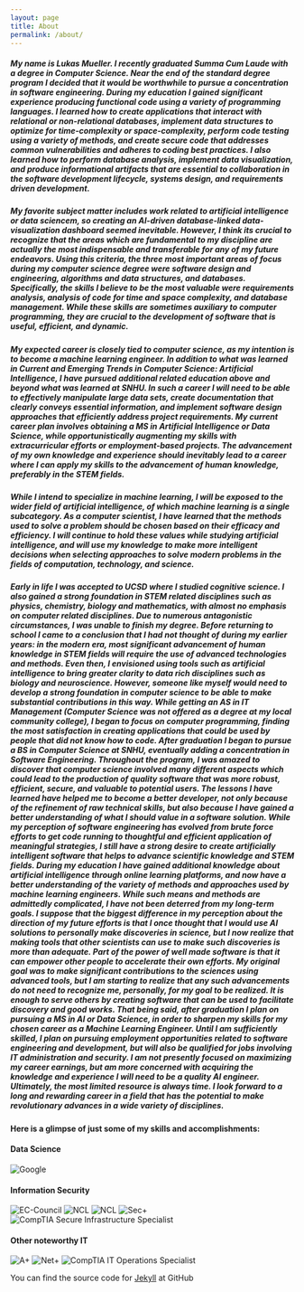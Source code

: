 ```yaml
---
layout: page
title: About
permalink: /about/
---
```


##### My name is Lukas Mueller. I recently graduated Summa Cum Laude with a degree in Computer Science. Near the end of the standard degree program I decided that it would be worthwhile to pursue a concentration in software engineering. During my education I gained significant experience producing functional code using a variety of programming languages. I learned how to create applications that interact with relational or non-relational databases, implement data structures to optimize for time-complexity or space-complexity, perform code testing using a variety of methods, and create secure code that addresses common vulnerabilities and adheres to coding best practices. I also learned how to perform database analysis, implement data visualization, and produce informational artifacts that are essential to collaboration in the software development lifecycle, systems design, and requirements driven development. 

##### My favorite subject matter includes work related to artificial intelligence or data sciencem, so creating an AI-driven database-linked data-visualization dashboard seemed inevitable. However, I think its crucial to recognize that the areas which are fundamental to my discipline are actually the most indispensable and transferable for any of my future endeavors. Using this criteria, the three most important areas of focus during my computer science degree were software design and engineering, algorithms and data structures, and databases. Specifically, the skills I believe to be the most valuable were requirements analysis, analysis of code for time and space complexity, and database management. While these skills are sometimes auxiliary to computer programming, they are crucial to the development of software that is useful, efficient, and dynamic.

##### My expected career is closely tied to computer science, as my intention is to become a machine learning engineer. In addition to what was learned in Current and Emerging Trends in Computer Science: Artificial Intelligence, I have pursued additional related education above and beyond what was learned at SNHU. In such a career I will need to be able to effectively manipulate large data sets, create documentation that clearly conveys essential information, and implement software design approaches that efficiently address project requirements. My current career plan involves obtaining a MS in Artificial Intelligence or Data Science, while opportunistically augmenting my skills with extracurricular efforts or employment-based projects. The advancement of my own knowledge and experience should inevitably lead to a career where I can apply my skills to the advancement of human knowledge, preferably in the STEM fields.

##### While I intend to specialize in machine learning, I will be exposed to the wider field of artificial intelligence, of which machine learning is a single subcategory. As a computer scientist, I have learned that the methods used to solve a problem should be chosen based on their efficacy and efficiency. I will continue to hold these values while studying artificial intelligence, and will use my knowledge to make more intelligent decisions when selecting approaches to solve modern problems in the fields of computation, technology, and science.

##### Early in life I was accepted to UCSD where I studied cognitive science. I also gained a strong foundation in STEM related disciplines such as physics, chemistry, biology and mathematics, with almost no emphasis on computer related disciplines. Due to numerous antagonistic circumstances, I was unable to finish my degree. Before returning to school I came to a conclusion that I had not thought of during my earlier years: in the modern era, most significant advancement of human knowledge in STEM fields will require the use of advanced technologies and methods. Even then, I envisioned using tools such as artificial intelligence to bring greater clarity to data rich disciplines such as biology and neuroscience. However, someone like myself would need to develop a strong foundation in computer science to be able to make substantial contributions in this way. While getting an AS in IT Management (Computer Science was not offered as a degree at my local community college), I began to focus on computer programming, finding the most satisfaction in creating applications that could be used by people that did not know how to code. After graduation I began to pursue a BS in Computer Science at SNHU, eventually adding a concentration in Software Engineering. Throughout the program, I was amazed to discover that computer science involved many different aspects which could lead to the production of quality software that was more robust, efficient, secure, and valuable to potential users. The lessons I have learned have helped me to become a better developer, not only because of the refinement of raw technical skills, but also because I have gained a better understanding of what I should value in a software solution. While my perception of software engineering has evolved from brute force efforts to get code running to thoughtful and efficient application of meaningful strategies, I still have a strong desire to create artificially intelligent software that helps to advance scientific knowledge and STEM fields. During my education I have gained additional knowledge about artificial intelligence through online learning platforms, and now have a better understanding of the variety of methods and approaches used by machine learning engineers. While such means and methods are admittedly complicated, I have not been deterred from my long-term goals. I suppose that the biggest difference in my perception about the direction of my future efforts is that I once thought that I would use AI solutions to personally make discoveries in science, but I now realize that making tools that other scientists can use to make such discoveries is more than adequate. Part of the power of well made software is that it can empower other people to accelerate their own efforts. My original goal was to make significant contributions to the sciences using advanced tools, but I am starting to realize that any such advancements do not need to recognize me, personally, for my goal to be realized. It is enough to serve others by creating software that can be used to facilitate discovery and good works. That being said, after graduation I plan on pursuing a MS in AI or Data Science, in order to sharpen my skills for my chosen career as a Machine Learning Engineer. Until I am sufficiently skilled, I plan on pursuing employment opportunities related to software engineering and development, but will also be qualified for jobs involving IT administration and security. I am not presently focused on maximizing my career earnings, but am more concerned with acquiring the knowledge and experience I will need to be a quality AI engineer. Ultimately, the most limited resource is always time. I look forward to a long and rewarding career in a field that has the potential to make revolutionary advances in a wide variety of disciplines.


#### Here is a glimpse of just some of my skills and accomplishments:
#### Data Science
![Google](/images/GADA.jpeg "Google Advanced Data Analytics Professional")

#### Information Security
![EC-Council](/images/ec.jpeg "EC-Council Cybersecurity Mentor")
![NCL](/images/NCL_spring.jpeg "National Cyber League, Top Player (Spring 2023")
![NCL](/images/NCL_fall.jpeg "National Cyber League, Top Player (Fall 2023")
![Sec+](/images/Sec_plus.jpeg "CompTIA Security+")
![](/images/CSIS.jpeg "CompTIA Secure Infrastructure Specialist")

#### Other noteworthy IT
![A+](/images/A_plus.jpeg "CompTIA A+")
![Net+](/images/Net_plus.jpeg "CompTIA Network+")
![](/images/CIOS.jpeg "CompTIA IT Operations Specialist")


You can find the source code for [Jekyll][jekyll-organization] at GitHub



[jekyll-organization]: https://github.com/jekyll
